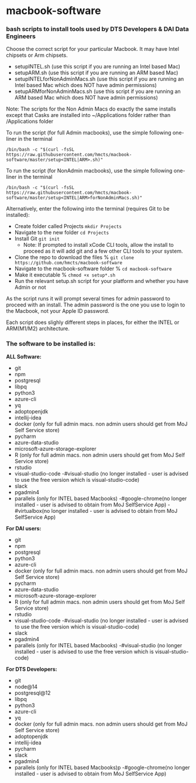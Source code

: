 # macbook-software
 
### bash scripts to install tools used by DTS Developers & DAI Data Engineers

Choose the correct script for your particular Macbook. It may have Intel chipsets or Arm chipsets.

- setupINTEL.sh (use this script if you are running an Intel based Mac)
- setupARM.sh   (use this script if you are running an  ARM  based Mac)
- setupINTELforNonAdminMacs.sh (use this script if you are running an Intel based Mac which does NOT have admin permissions)
- setupARMforNonAdminMacs.sh   (use this script if you are running an  ARM  based Mac which does NOT have admin permissions)

Note: The scripts for the Non Admin Macs do exactly the same installs except that Casks are installed into ~/Applications folder rather than /Applications folder

To run the script (for full Admin macbooks), use the simple following one-liner in the terminal

`/bin/bash -c "$(curl -fsSL https://raw.githubusercontent.com/hmcts/macbook-software/master/setup<INTEL|ARM>.sh)"`
 
To run the script (for NonAdmin macbooks), use the simple following one-liner in the terminal

`/bin/bash -c "$(curl -fsSL https://raw.githubusercontent.com/hmcts/macbook-software/master/setup<INTEL|ARM>forNonAdminMacs.sh)"`

Alternatively, enter the following into the terminal (requires Git to be installed):
 
- Create folder called Projects `mkdir Projects`
- Navigate to the new folder `cd Projects`
- Install Git `git init`
  - Note: If prompted to install xCode CLI tools, allow the install to proceed as it will add git and a few other CLI tools to your system.
- Clone the repo to download the files % `git clone https://github.com/hmcts/macbook-software`
- Navigate to the macbook-software folder % `cd macbook-software`
- Make it executable % `chmod +x setup*.sh`
- Run the relevant setup.sh script for your platform and whether you have Admin or not
 
As the script runs it will prompt several times for admin password to proceed with an install. The admin password is the one you use to login to the Macbook, not your Apple ID password.

Each script does slighly different steps in places, for either the INTEL or ARM(M1/M2) architecture.
 
### The software to be installed is:

**ALL Software:**

- git
- npm
- postgresql
- libpq
- python3
- azure-cli
- yq
- adoptopenjdk
- intellij-idea
- docker (only for full admin macs. non admin users should get from MoJ Self Service store)
- pycharm
- azure-data-studio
- microsoft-azure-storage-explorer
- R (only for full admin macs. non admin users should get from MoJ Self Service store)
- rstudio
- visual-studio-code
-#visual-studio (no longer installed - user is advised to use the free version which is visual-studio-code)
- slack
- pgadmin4
- parallels (only for INTEL based Macbooks)
-#google-chrome(no longer installed - user is advised to obtain from MoJ SelfService App)
-#virtualbox(no longer installed - user is advised to obtain from MoJ SelfService App)

**For DAI users:**

- git
- npm
- postgresql
- python3
- azure-cli
- docker (only for full admin macs. non admin users should get from MoJ Self Service store)
- pycharm
- azure-data-studio
- microsoft-azure-storage-explorer
- R (only for full admin macs. non admin users should get from MoJ Self Service store)
- rstudio
- visual-studio-code
-#visual-studio (no longer installed - user is advised to use the free version which is visual-studio-code)
- slack
- pgadmin4
- parallels (only for INTEL based Macbooks)
-#visual-studio (no longer installed - user is advised to use the free version which is visual-studio-code)

**For DTS Developers:**

- git
- node@14
- postgresql@12
- libpq
- python3
- azure-cli
- yq
- docker (only for full admin macs. non admin users should get from MoJ Self Service store)
- adoptopenjdk
- intellij-idea
- pycharm
- slack
- pgadmin4
- parallels (only for INTEL based Macbooks)p
-#google-chrome(no longer installed - user is advised to obtain from MoJ SelfService App)
